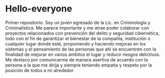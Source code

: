 # Hello-everyone
Primer repositorio.
Soy un joven egresado de la Lic. en Criminología y Criminalística.
Me parece importante y me atrae poder colaborar con proyectos relacionados con prevención del delito y seguridad cibernética, todo con el fin de garantizar el bienestar de la compañía, institución o cualquier lugar donde esté, proponiendo y haciendo mejoras en los sistemas y el pensamiento de las personas que ahí se encuentren con la finalidad de mejorar en varios ámbitos el lugar y reducir riesgos delictivos. Me destaco por comunicarme de manera asertiva de acuerdo con la persona a la que me dirija y siempre teniendo empatía y respeto por la posición de todos a mi alrededor.
